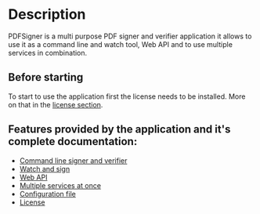 # Description

PDFSigner is a multi purpose PDF signer and verifier application it allows to use it as a command line and watch tool, Web API and to use multiple services in combination.

## Before starting

To start to use the application first the license needs to be installed. More on that in the [license section](./license.md). 


## Features provided by the application and it's complete documentation: 

- [Command line signer and verifier](./command-line.md)
- [Watch and sign](./watch-and-sign.md)
- [Web API](./web-api.md)
- [Multiple services at once](./services.md)
- [Configuration file](./web-api.md)
- [License](./license.md)








